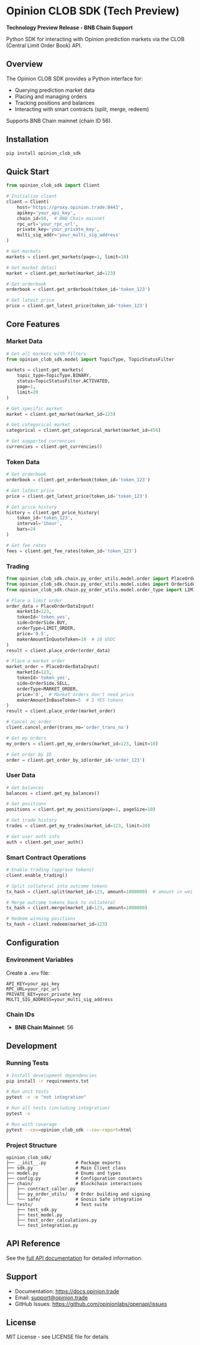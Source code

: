 # Opinion CLOB SDK (Tech Preview)

**Technology Preview Release - BNB Chain Support**

Python SDK for interacting with Opinion prediction markets via the CLOB (Central Limit Order Book) API.

## Overview

The Opinion CLOB SDK provides a Python interface for:

- Querying prediction market data
- Placing and managing orders
- Tracking positions and balances
- Interacting with smart contracts (split, merge, redeem)

Supports BNB Chain mainnet (chain ID 56).

## Installation

```bash
pip install opinion_clob_sdk
```

## Quick Start

```python
from opinion_clob_sdk import Client

# Initialize client
client = Client(
    host='https://proxy.opinion.trade:8443',
    apikey='your_api_key',
    chain_id=56,  # BNB Chain mainnet
    rpc_url='your_rpc_url',
    private_key='your_private_key',
    multi_sig_addr='your_multi_sig_address'
)

# Get markets
markets = client.get_markets(page=1, limit=10)

# Get market detail
market = client.get_market(market_id=123)

# Get orderbook
orderbook = client.get_orderbook(token_id='token_123')

# Get latest price
price = client.get_latest_price(token_id='token_123')
```

## Core Features

### Market Data

```python
# Get all markets with filters
from opinion_clob_sdk.model import TopicType, TopicStatusFilter

markets = client.get_markets(
    topic_type=TopicType.BINARY,
    status=TopicStatusFilter.ACTIVATED,
    page=1,
    limit=20
)

# Get specific market
market = client.get_market(market_id=123)

# Get categorical market
categorical = client.get_categorical_market(market_id=456)

# Get supported currencies
currencies = client.get_currencies()
```

### Token Data

```python
# Get orderbook
orderbook = client.get_orderbook(token_id='token_123')

# Get latest price
price = client.get_latest_price(token_id='token_123')

# Get price history
history = client.get_price_history(
    token_id='token_123',
    interval='1hour',
    bars=24
)

# Get fee rates
fees = client.get_fee_rates(token_id='token_123')
```

### Trading

```python
from opinion_clob_sdk.chain.py_order_utils.model.order import PlaceOrderDataInput
from opinion_clob_sdk.chain.py_order_utils.model.sides import OrderSide
from opinion_clob_sdk.chain.py_order_utils.model.order_type import LIMIT_ORDER, MARKET_ORDER

# Place a limit order
order_data = PlaceOrderDataInput(
    marketId=123,
    tokenId='token_yes',
    side=OrderSide.BUY,
    orderType=LIMIT_ORDER,
    price='0.5',
    makerAmountInQuoteToken=10  # 10 USDC
)
result = client.place_order(order_data)

# Place a market order
market_order = PlaceOrderDataInput(
    marketId=123,
    tokenId='token_yes',
    side=OrderSide.SELL,
    orderType=MARKET_ORDER,
    price='0',  # Market orders don't need price
    makerAmountInBaseToken=5  # 5 YES tokens
)
result = client.place_order(market_order)

# Cancel an order
client.cancel_order(trans_no='order_trans_no')

# Get my orders
my_orders = client.get_my_orders(market_id=123, limit=10)

# Get order by ID
order = client.get_order_by_id(order_id='order_123')
```

### User Data

```python
# Get balances
balances = client.get_my_balances()

# Get positions
positions = client.get_my_positions(page=1, pageSize=10)

# Get trade history
trades = client.get_my_trades(market_id=123, limit=20)

# Get user auth info
auth = client.get_user_auth()
```

### Smart Contract Operations

```python
# Enable trading (approve tokens)
client.enable_trading()

# Split collateral into outcome tokens
tx_hash = client.split(market_id=123, amount=1000000)  # amount in wei

# Merge outcome tokens back to collateral
tx_hash = client.merge(market_id=123, amount=1000000)

# Redeem winning positions
tx_hash = client.redeem(market_id=123)
```

## Configuration

### Environment Variables

Create a `.env` file:

```
API_KEY=your_api_key
RPC_URL=your_rpc_url
PRIVATE_KEY=your_private_key
MULTI_SIG_ADDRESS=your_multi_sig_address
```

### Chain IDs

- **BNB Chain Mainnet**: 56

## Development

### Running Tests

```bash
# Install development dependencies
pip install -r requirements.txt

# Run unit tests
pytest -v -m "not integration"

# Run all tests (including integration)
pytest -v

# Run with coverage
pytest --cov=opinion_clob_sdk --cov-report=html
```

### Project Structure

```
opinion_clob_sdk/
├── __init__.py           # Package exports
├── sdk.py                # Main Client class
├── model.py              # Enums and types
├── config.py             # Configuration constants
├── chain/                # Blockchain interactions
│   ├── contract_caller.py
│   ├── py_order_utils/   # Order building and signing
│   └── safe/             # Gnosis Safe integration
└── tests/                # Test suite
    ├── test_sdk.py
    ├── test_model.py
    ├── test_order_calculations.py
    └── test_integration.py
```

## API Reference

See the [full API documentation](https://docs.opinion.trade) for detailed information.

## Support

- Documentation: https://docs.opinion.trade
- Email: support@opinion.trade
- GitHub Issues: https://github.com/opinionlabs/openapi/issues

## License

MIT License - see LICENSE file for details
